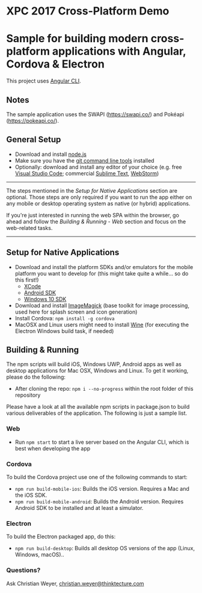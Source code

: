 # XPC 2017 Cross-Platform Demo

# Sample for building modern cross-platform applications with Angular, Cordova & Electron

This project uses [Angular CLI](https://github.com/angular/angular-cli).


## Notes
The sample application uses the SWAPI (https://swapi.co/) and Pokéapi (https://pokeapi.co/).

## General Setup
* Download and install [node.js](https://nodejs.org/)
* Make sure you have the [git command line tools](https://git-scm.com/downloads) installed
* Optionally: download and install any editor of your choice (e.g. free [Visual Studio Code](https://code.visualstudio.com/); commercial [Sublime Text](https://www.sublimetext.com/), [WebStorm](https://www.jetbrains.com/webstorm/))

---
The steps mentioned in the *Setup for Native Applications* section are optional. Those steps are only required if you want to run the app either on any mobile or desktop operating system as native (or hybrid) applications.

If you're just interested in running the web SPA within the browser, go ahead and follow the *Building & Running - Web* section and focus on the web-related tasks.

---

## Setup for Native Applications
* Download and install the platform SDKs and/or emulators for the mobile platform you want to develop for (this might take quite a while… so do this first!)
  * [XCode](https://developer.apple.com/xcode/download/)
  * [Android SDK](https://developer.android.com/sdk/index.html)
  * [Windows 10 SDK](https://dev.windows.com/en-us/downloads/windows-10-sdk)
* Download and install [ImageMagick](http://www.imagemagick.org/script/binary-releases.php) (base toolkit for image processing, used here for splash screen and icon generation)
* Install Cordova: `npm install -g cordova`
* MacOSX and Linux users might need to install [Wine](https://wiki.winehq.org/) (for executing the Electron Windows build task, if needed)

## Building & Running
The npm scripts will build iOS, Windows UWP, Android apps as well as desktop applications for Mac OSX, Windows and Linux.
To get it working, please do the following:

* After cloning the repo: `npm i --no-progress` within the root folder of this repository

Please have a look at all the available npm scripts in package.json to build various deliverables of the application. The following is just a sample list.

### Web

* Run `npm start` to start a live server based on the Angular CLI, which is best when developing the app

### Cordova

To build the Cordova project use one of the following commands to start:
* `npm run build-mobile-ios`: Builds the iOS version. Requires a Mac and the iOS SDK.
* `npm run build-mobile-android`: Builds the Android version. Requires Android SDK to be installed and at least a simulator.

### Electron

To build the Electron packaged app, do this:
* `npm run build-desktop`: Builds all desktop OS versions of the app (Linux, Windows, macOS)..


### Questions?
Ask Christian Weyer, christian.weyer@thinktecture.com

